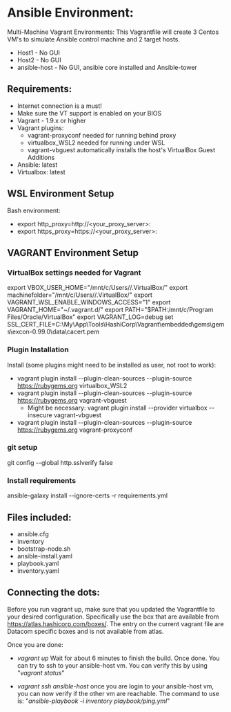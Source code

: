 # Ansible Environment:

Multi-Machine Vagrant Environments:
This Vagrantfile will create 3 Centos VM's to simulate Ansible control machine and 2 target hosts.

* Host1 - No GUI
* Host2 - No GUI
* ansible-host - No GUI, ansible core installed and Ansible-tower


## Requirements:

* Internet connection is a must!
* Make sure the VT support is enabled on your BIOS
* Vagrant - 1.9.x or higher
* Vagrant plugins:
    - vagrant-proxyconf needed for running behind proxy
    - virtualbox_WSL2 needed for running under WSL
    - vagrant-vbguest automatically installs the host's VirtualBox Guest Additions
* Ansible: latest
* Virtualbox: latest


## WSL Environment Setup

Bash environment:
* export http_proxy=http://<your_proxy_server>:<port>
* export https_proxy=https://<your_proxy_server>:<port>


## VAGRANT Environment Setup

### VirtualBox settings needed for Vagrant
export VBOX_USER_HOME="/mnt/c/Users/<username>/.VirtualBox/"
export machinefolder="/mnt/c/Users/<username>/.VirtualBox/"
export VAGRANT_WSL_ENABLE_WINDOWS_ACCESS="1"
export VAGRANT_HOME="~/.vagrant.d/"
export PATH="$PATH:/mnt/c/Program Files/Oracle/VirtualBox" 
export VAGRANT_LOG=debug
set SSL_CERT_FILE=C:\My\App\Tools\HashiCorp\Vagrant\embedded\gems\gems\excon-0.99.0\data\cacert.pem


### Plugin Installation
Install (some plugins might need to be installed as user, not root to work):
* vagrant plugin install --plugin-clean-sources --plugin-source https://rubygems.org virtualbox_WSL2
* vagrant plugin install --plugin-clean-sources --plugin-source https://rubygems.org vagrant-vbguest
    - Might be necessary: vagrant plugin install --provider virtualbox --insecure vagrant-vbguest
* vagrant plugin install --plugin-clean-sources --plugin-source https://rubygems.org vagrant-proxyconf


### git setup

git config --global http.sslverify false


### Install requirements

ansible-galaxy install --ignore-certs  -r requirements.yml


## Files included:
- ansible.cfg
- inventory
- bootstrap-node.sh
- ansible-install.yaml
- playbook.yaml
- inventory.yaml

## Connecting the dots:
Before you run vagrant up, make sure that you updated the Vagrantfile to your desired configuration.
Specifically use the box that are available from https://atlas.hashicorp.com/boxes/.
The entry on the current vagrant file are Datacom specific boxes and is not available from atlas.

Once you are done:
- _vagrant up_
  Wait for about 6 minutes to finish the build. Once done. You can try to ssh to your ansible-host vm. You can verify this by using "_vagrant status_"

- _vagrant ssh ansible-host_
  once you are login to your ansible-host vm, you can now verify if the other vm are reachable. The command to use is: "_ansible-playbook -i inventory playbook/ping.yml_"
